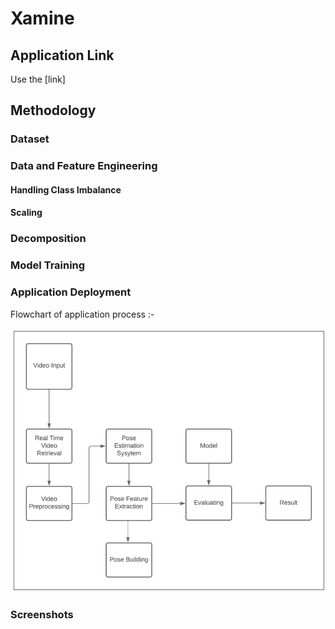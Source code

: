 # Xamine


## Application Link

Use the [link]

## Methodology
### Dataset


### Data and Feature Engineering
#### Handling Class Imbalance


#### Scaling

### Decomposition


### Model Training



### Application Deployment

Flowchart of application process :-

![plot](./flowchart.PNG)

### Screenshots

